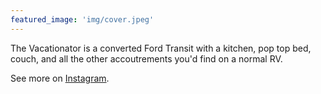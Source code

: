 ```yaml
---
featured_image: 'img/cover.jpeg'
---
```


The Vacationator is a converted Ford Transit with a kitchen, pop top bed, couch, and all the other accoutrements you'd find on a normal RV.

See more on [Instagram](http://instagram.com/thevacationator).
